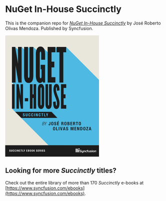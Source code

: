 # NuGet In-House Succinctly

This is the companion repo for [*NuGet In-House Succinctly*](https://www.syncfusion.com/ebooks/nuget-in-house-succinctly) by José Roberto Olivas Mendoza. Published by Syncfusion.

[![cover](https://github.com/SyncfusionSuccinctlyE-Books/NuGet-In-House-Succinctly/blob/master/cover.png)](https://www.syncfusion.com/ebooks/nuget-in-house-succinctly)

## Looking for more _Succinctly_ titles?

Check out the entire library of more than 170 _Succinctly_ e-books at [https://www.syncfusion.com/ebooks](https://www.syncfusion.com/ebooks).
